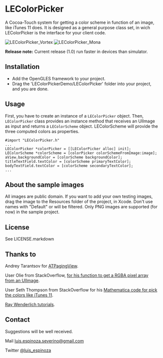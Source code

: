 LEColorPicker
=============

A Cocoa-Touch system for getting a color scheme in function of an image, like iTunes 11 does. It is designed as a general purpose class set, in wich  LEColorPicker is the interface for your client code.

![LEColorPicker_Vortex](https://raw.github.com/luisespinoza/LEColorPicker/master/Screenshot_Vortex.png)
![LEColorPicker_Mona](https://raw.github.com/luisespinoza/LEColorPicker/master/Screenshot_Mona.png)

**Release note:** Current release (1.0) run faster in devices than simulator.


## Installation

* Add the OpenGLES framework to your project.
* Drag the 'LEColorPickerDemo/LEColorPicker' folder into your project, and you are done.

## Usage
First, you have to create an instance of a `LEColorPicker` object. Then, `LEColorPicker` class provides an instance method that receives an UIImage as input and returns a `LEColorScheme` object. LEColorScheme will provide the three computed colors as properties.

    #import "LEColorPicker.h"
    ...
    LEColorPicker *colorPicker = [[LEColorPicker alloc] init];
    LEColorScheme *colorScheme = [colorPicker colorSchemeFromImage:image];
    aView.backgroundColor = [colorScheme backgroundColor];
    titleTextField.textColor = [colorScheme primaryTextColor];
    bodyTextField.textColor = [colorScheme secondaryTextColor];
	...
	
## About the sample images
All images are public domain. If you want to add your own testing images, drag the image to the Resources folder of the project, in Xcode. Don't use names with "Default" or will be filtered. Only PNG images are supported (for now) in the sample project.

## License

See LICENSE.markdown

## Thanks to
Andrey Tarantsov for [ATPagingView](https://github.com/andreyvit/SoloComponents-iOS).

User Olie from StackOverflow, [for his function to get a RGBA pixel array from an UIImage](http://goo.gl/PEUhq).

User Seth Thompson from StackOverflow for his [Mathematica code for pick the colors like iTunes 11](http://goo.gl/sJ2DH).

[Ray Wenderlich tutorials](http://www.raywenderlich.com).

## Contact
Suggestions will be well received.

Mail [luis.espinoza.severino@gmail.com](mailto:luis.espinoza.severino@gmail.com)

Twitter [@luis_espinoza](https://twitter.com/luis_espinoza)